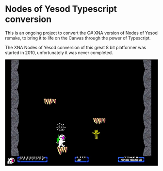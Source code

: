 # Nodes of Yesod Typescript conversion

This is an ongoing project to convert the C# XNA version of Nodes of Yesod remake, to bring it to life on the Canvas through the power of Typescript.

The XNA Nodes of Yesod conversion of this great 8 bit platformer was started in 2010, unfortunately it was never completed.

![](Nodes/Nodes-TS.jpg)
